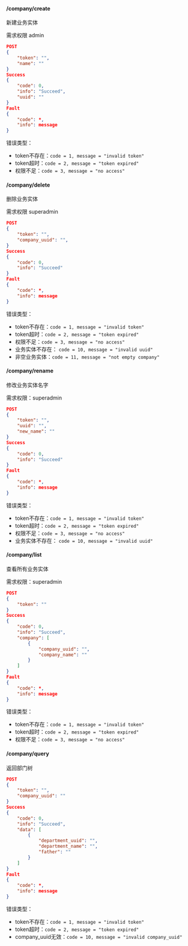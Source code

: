 #### /company/create

新建业务实体

需求权限  admin

```json
POST
{
	"token": "",
	"name": ""
}
Success
{
	"code": 0,
	"info": "Succeed",
	"uuid": ""
}
Fault
{
	"code": *,
	"info": message
}

```

错误类型：

* token不存在：`code = 1, message = "invalid token"`
* token超时：`code = 2, message = "token expired"`
* 权限不足：`code = 3, message = "no access"`

#### /company/delete

删除业务实体

需求权限 superadmin

```json
POST
{
	"token": "",
	"company_uuid": "",
}
Success
{
	"code": 0,
	"info": "Succeed"
}
Fault
{
	"code": *,
	"info": message
}

```

错误类型：

* token不存在：`code = 1, message = "invalid token"`
* token超时：`code = 2, message = "token expired"`
* 权限不足：`code = 3, message = "no access"`
* 业务实体不存在： `code = 10, message = "invalid uuid"`
* 非空业务实体：`code = 11, message = "not empty company"`

#### /company/rename

修改业务实体名字

需求权限：superadmin

```json
POST
{
	"token": "",
	"uuid": "",
	"new_name": ""
}
Success
{
	"code": 0,
	"info": "Succeed"
}
Fault
{
	"code": *,
	"info": message
}

```

错误类型：

* token不存在：`code = 1, message = "invalid token"`
* token超时：`code = 2, message = "token expired"`
* 权限不足：`code = 3, message = "no access"`
* 业务实体不存在： `code = 10, message = "invalid uuid"`

#### /company/list

查看所有业务实体

需求权限：superadmin

```json
POST
{
	"token": ""
}
Success
{
	"code": 0,
	"info": "Succeed",
	"company": [
		{
			"company_uuid": "",
			"company_name": ""
		}
	]
}
Fault
{
	"code": *,
	"info": message
}

```

错误类型：

* token不存在：`code = 1, message = "invalid token"`
* token超时：`code = 2, message = "token expired"`
* 权限不足：`code = 3, message = "no access"`

#### /company/query

返回部门树

```json
POST
{
	"token": "",
	"company_uuid": ""
}
Success
{
	"code": 0,
	"info": "Succeed",
	"data": [
		{
			"department_uuid": "",
			"department_name": "",
			"father": ""
		}
	]
}
Fault
{
	"code": *,
	"info": message
}

```

错误类型：

* token不存在：`code = 1, message = "invalid token"`
* token超时：`code = 2, message = "token expired"`
* company_uuid无效：`code = 10, message = "invalid company_uuid"`